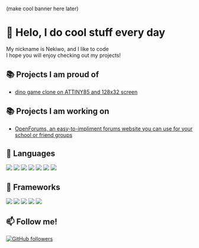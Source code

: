 (make cool banner here later)
# 👋 Helo, I do cool stuff every day
My nickname is Nekiwo, and I like to code<br/>
I hope you will enjoy checking out my projects!
## 📚 Projects I am proud of
- [dino game clone on ATTINY85 and 128x32 screen](https://i.ibb.co/crjdNtD/ezgif-3-0ec488142282.gif)
## 📚 Projects I am working on
- [OpenForums, an easy-to-impliment forums website you can use for your school or friend groups](https://github.com/Nekiwo/OpenForums)
## 📘 Languages
![](https://img.shields.io/badge/Language-Csharp-blue)
![](https://img.shields.io/badge/Language-C++-blue)
![](https://img.shields.io/badge/Language-C-blue)
![](https://img.shields.io/badge/Language-JavaScript-blue)
![](https://img.shields.io/badge/Language-Go-blue)
![](https://img.shields.io/badge/Language-Java-blue)
![](https://img.shields.io/badge/Language-Python-blue)
## 📘 Frameworks
![](https://img.shields.io/badge/Framework-React.js-blue)
![](https://img.shields.io/badge/Framework-Discord.js-blue)
![](https://img.shields.io/badge/Framework-Unity-blue)
![](https://img.shields.io/badge/Framework-Processing-blue)
![](https://img.shields.io/badge/Framework-P5.JS-blue)
## 📫 Follow me!
[![GitHub followers](https://img.shields.io/github/followers/Naereen.svg?style=social&label=Follow&maxAge=2592000)](https://github.com/Nekiwo?tab=followers)
